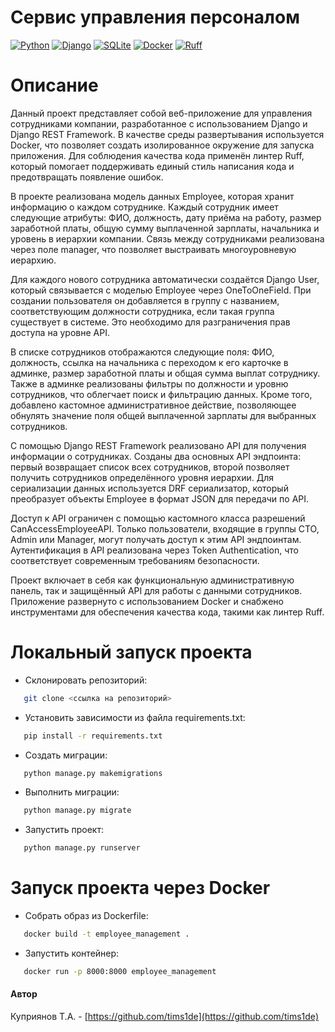 # Сервис управления персоналом

[![Python](https://img.shields.io/badge/-Python-464646?style=flat-square&logo=Python)](https://www.python.org/)
[![Django](https://img.shields.io/badge/-Django-464646?style=flat-square&logo=Django)](https://www.djangoproject.com/)
[![SQLite](https://img.shields.io/badge/-SQLite-464646?style=flat-square&logo=SQLite)](https://sqlite.org/)
[![Docker](https://img.shields.io/badge/-Docker-464646?style=flat-square&logo=Docker)](https://www.docker.com/)
[![Ruff](https://img.shields.io/badge/-Ruff-464646?style=flat-square&logo=Ruff)](https://docs.astral.sh/ruff/)

# Описание 

Данный проект представляет собой веб-приложение для управления сотрудниками компании, разработанное с использованием Django и Django REST Framework. В качестве среды развертывания используется Docker, что позволяет создать изолированное окружение для запуска приложения. Для соблюдения качества кода применён линтер Ruff, который помогает поддерживать единый стиль написания кода и предотвращать появление ошибок.

В проекте реализована модель данных Employee, которая хранит информацию о каждом сотруднике. Каждый сотрудник имеет следующие атрибуты: ФИО, должность, дату приёма на работу, размер заработной платы, общую сумму выплаченной зарплаты, начальника и уровень в иерархии компании. Связь между сотрудниками реализована через поле manager, что позволяет выстраивать многоуровневую иерархию.

Для каждого нового сотрудника автоматически создаётся Django User, который связывается с моделью Employee через OneToOneField. При создании пользователя он добавляется в группу с названием, соответствующим должности сотрудника, если такая группа существует в системе. Это необходимо для разграничения прав доступа на уровне API.

В списке сотрудников отображаются следующие поля: ФИО, должность, ссылка на начальника с переходом к его карточке в админке, размер заработной платы и общая сумма выплат сотруднику. Также в админке реализованы фильтры по должности и уровню сотрудников, что облегчает поиск и фильтрацию данных. Кроме того, добавлено кастомное административное действие, позволяющее обнулять значение поля общей выплаченной зарплаты для выбранных сотрудников.

С помощью Django REST Framework реализовано API для получения информации о сотрудниках. Созданы два основных API эндпоинта: первый возвращает список всех сотрудников, второй позволяет получить сотрудников определённого уровня иерархии. Для сериализации данных используется DRF сериализатор, который преобразует объекты Employee в формат JSON для передачи по API.

Доступ к API ограничен с помощью кастомного класса разрешений CanAccessEmployeeAPI. Только пользователи, входящие в группы CTO, Admin или Manager, могут получать доступ к этим API эндпоинтам. Аутентификация в API реализована через Token Authentication, что соответствует современным требованиям безопасности.

Проект включает в себя как функциональную административную панель, так и защищённый API для работы с данными сотрудников. Приложение развернуто с использованием Docker и снабжено инструментами для обеспечения качества кода, такими как линтер Ruff.

# Локальный запуск проекта 

- Склонировать репозиторий:

```bash
   git clone <ссылка на репозиторий>
```

- Установить зависимости из файла requirements.txt:

```bash
   pip install -r requirements.txt
```

- Создать миграции:
```bash
   python manage.py makemigrations
```

- Выполнить миграции:
```bash
   python manage.py migrate
```

- Запустить проект:
```bash
   python manage.py runserver
```

# Запуск проекта через Docker

- Собрать образ из Dockerfile:
```bash
   docker build -t employee_management .
```

- Запустить контейнер:
```bash
   docker run -p 8000:8000 employee_management
```

#### Автор

Куприянов Т.А. - [https://github.com/tims1de](https://github.com/tims1de)
